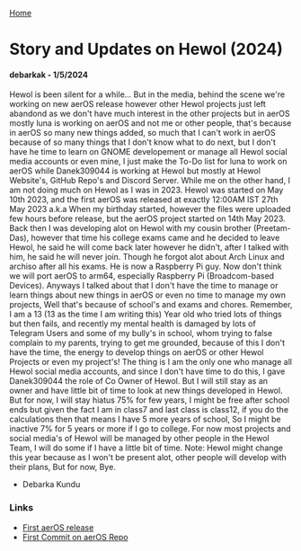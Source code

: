 <i class="fa-solid fa-house"></i> [Home](./)
# Story and Updates on Hewol (2024)
#### debarkak - 1/5/2024

Hewol is been silent for a while... But in the media, behind the scene we're working on new aerOS release however other Hewol projects just left abandond as we don't have much interest in the other projects but in aerOS mostly luna is working on aerOS and not me or other people, that's because in aerOS so many new things added, so much that I can't work in aerOS because of so many things that I don't know what to do next, but I don't have he time to learn on GNOME developement or manage all Hewol social media accounts or even mine, I just make the To-Do list for luna to work on aerOS while Danek309044 is working at Hewol but mostly at Hewol Website's, GitHub Repo's and Discord Server. While me on the other hand, I am not doing much on Hewol as I was in 2023. Hewol was started on May 10th 2023, and the first aerOS was released at exactly 12:00AM IST 27th May 2023 a.k.a When my birthday started, however the files were uploaded few hours before release, but the aerOS project started on 14th May 2023. Back then I was developing alot on Hewol with my cousin brother (Preetam-Das), however that time his college exams came and he decided to leave Hewol, he said he will come back later however he didn't, after I talked with him, he said he will never join. Though he forgot alot about Arch Linux and archiso after all his exams. He is now a Raspberry Pi guy. Now don't think we will port aerOS to arm64, especially Raspberry Pi (Broadcom-based Devices). Anyways I talked about that I don't have the time to manage or learn things about new things in aerOS or even no time to manage my own projects, Well that's because of school's and exams and chores. Remember, I am a 13 (13 as the time I am writing this) Year old who tried lots of things but then fails, and recently my mental health is damaged by lots of Telegram Users and some of my bully's in school, whom trying to false complain to my parents, trying to get me grounded, because of this I don't have the time, the energy to develop things on aerOS or other Hewol Projects or even my project's! The thing is I am the only one who manage all Hewol social media accounts, and since I don't have time to do this, I gave Danek309044 the role of Co Owner of Hewol. But I will still stay as an owner and have little bit of time to look at new things developed in Hewol. But for now, I will stay hiatus 75% for few years, I might be free after school ends but given the fact I am in class7 and last class is class12, if you do the calculations then that means I have 5 more years of school, So I might be inactive 7% for 5 years or more if I go to college. For now most projects and social media's of Hewol will be managed by other people in the Hewol Team, I will do some if I have a little bit of time. Note: Hewol might change this year because as I won't be present alot, other people will develop with their plans, But for now, Bye.
- Debarka Kundu

### Links
* [First aerOS release](https://github.com/hewol/aerOS/releases/tag/v1-early-beta)
* [First Commit on aerOS Repo](https://github.com/hewol/aerOS/commit/617c43fea879b0e75ce62b5d7108f8df38d9adc5)


